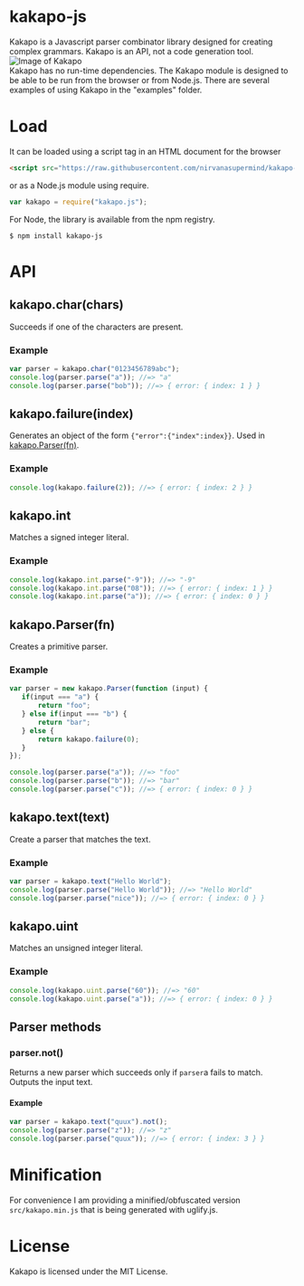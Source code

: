 # kakapo-js
Kakapo is a Javascript parser combinator library designed for creating complex grammars. Kakapo is an API, not a code generation tool.
![Image of Kakapo](https://images.immediate.co.uk/production/volatile/sites/4/2019/07/GettyImages-128069181-c-a9ad915.jpg)
<br>
Kakapo has no run-time dependencies. The Kakapo module is designed to be able to be run from the browser or from Node.js. There are several examples of using Kakapo in the "examples" folder.
# Load
It can be loaded using a script tag in an HTML document for the browser
```html
<script src="https://raw.githubusercontent.com/nirvanasupermind/kakapo-js/main/src/kakapo.min.js"></script>
```
or as a Node.js module using require.
```js
var kakapo = require("kakapo.js");
```
For Node, the library is available from the npm registry.
```
$ npm install kakapo-js
```
# API
## kakapo.char(chars)
Succeeds if one of the characters are present.
### Example
```js
var parser = kakapo.char("0123456789abc");
console.log(parser.parse("a")); //=> "a"
console.log(parser.parse("bob")); //=> { error: { index: 1 } }
```
## kakapo.failure(index)
Generates an object of the form `{"error":{"index":index}}`. Used in [kakapo.Parser(fn)](#kakapoparserfn).
### Example
```js
console.log(kakapo.failure(2)); //=> { error: { index: 2 } }
```
## kakapo.int
Matches a signed integer literal.
### Example
```js
console.log(kakapo.int.parse("-9")); //=> "-9"
console.log(kakapo.int.parse("08")); //=> { error: { index: 1 } }
console.log(kakapo.int.parse("a")); //=> { error: { index: 0 } }
```




## kakapo.Parser(fn)
Creates a primitive parser.
### Example
```js
var parser = new kakapo.Parser(function (input) {
   if(input === "a") {
       return "foo";
   } else if(input === "b") {
       return "bar";
   } else {
       return kakapo.failure(0);
   }
});

console.log(parser.parse("a")); //=> "foo"
console.log(parser.parse("b")); //=> "bar"
console.log(parser.parse("c")); //=> { error: { index: 0 } }
```

## kakapo.text(text)
Create a parser that matches the text.
### Example
```js
var parser = kakapo.text("Hello World");
console.log(parser.parse("Hello World")); //=> "Hello World"
console.log(parser.parse("nice")); //=> { error: { index: 0 } }
```

## kakapo.uint
Matches an unsigned integer literal.
### Example
```js
console.log(kakapo.uint.parse("60")); //=> "60"
console.log(kakapo.uint.parse("a")); //=> { error: { index: 0 } }
```


## Parser methods
### parser.not()
Returns a new parser which succeeds only if `parser`a fails to match. Outputs the input text.

#### Example
```js
var parser = kakapo.text("quux").not();
console.log(parser.parse("z")); //=> "z"
console.log(parser.parse("quux")); //=> { error: { index: 3 } }

```
# Minification
For convenience I am providing a minified/obfuscated version `src/kakapo.min.js` that is being generated with uglify.js.

# License
Kakapo is licensed under the MIT License.


